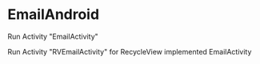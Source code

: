# EmailAndroid

Run Activity "EmailActivity"

Run Activity "RVEmailActivity" for RecycleView implemented EmailActivity
